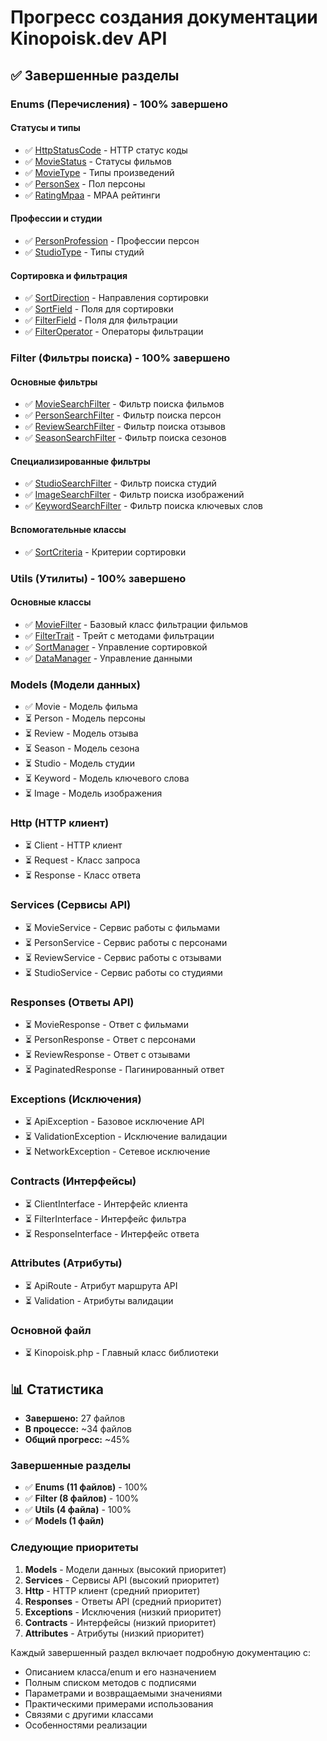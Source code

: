 # Прогресс создания документации Kinopoisk.dev API

## ✅ Завершенные разделы

### Enums (Перечисления) - 100% завершено

#### Статусы и типы
- ✅ [HttpStatusCode](docs/enums/HttpStatusCode.md) - HTTP статус коды
- ✅ [MovieStatus](docs/enums/MovieStatus.md) - Статусы фильмов
- ✅ [MovieType](docs/enums/MovieType.md) - Типы произведений
- ✅ [PersonSex](docs/enums/PersonSex.md) - Пол персоны
- ✅ [RatingMpaa](docs/enums/RatingMpaa.md) - MPAA рейтинги

#### Профессии и студии
- ✅ [PersonProfession](docs/enums/PersonProfession.md) - Профессии персон
- ✅ [StudioType](docs/enums/StudioType.md) - Типы студий

#### Сортировка и фильтрация
- ✅ [SortDirection](docs/enums/SortDirection.md) - Направления сортировки
- ✅ [SortField](docs/enums/SortField.md) - Поля для сортировки
- ✅ [FilterField](docs/enums/FilterField.md) - Поля для фильтрации
- ✅ [FilterOperator](docs/enums/FilterOperator.md) - Операторы фильтрации

### Filter (Фильтры поиска) - 100% завершено

#### Основные фильтры
- ✅ [MovieSearchFilter](docs/filter/MovieSearchFilter.md) - Фильтр поиска фильмов
- ✅ [PersonSearchFilter](docs/filter/PersonSearchFilter.md) - Фильтр поиска персон
- ✅ [ReviewSearchFilter](docs/filter/ReviewSearchFilter.md) - Фильтр поиска отзывов
- ✅ [SeasonSearchFilter](docs/filter/SeasonSearchFilter.md) - Фильтр поиска сезонов

#### Специализированные фильтры
- ✅ [StudioSearchFilter](docs/filter/StudioSearchFilter.md) - Фильтр поиска студий
- ✅ [ImageSearchFilter](docs/filter/ImageSearchFilter.md) - Фильтр поиска изображений
- ✅ [KeywordSearchFilter](docs/filter/KeywordSearchFilter.md) - Фильтр поиска ключевых слов

#### Вспомогательные классы
- ✅ [SortCriteria](docs/filter/SortCriteria.md) - Критерии сортировки

### Utils (Утилиты) - 100% завершено

#### Основные классы
- ✅ [MovieFilter](docs/utils/MovieFilter.md) - Базовый класс фильтрации фильмов
- ✅ [FilterTrait](docs/utils/FilterTrait.md) - Трейт с методами фильтрации
- ✅ [SortManager](docs/utils/SortManager.md) - Управление сортировкой
- ✅ [DataManager](docs/utils/DataManager.md) - Управление данными

### Models (Модели данных)
- ✅ Movie - Модель фильма
- ⏳ Person - Модель персоны
- ⏳ Review - Модель отзыва
- ⏳ Season - Модель сезона
- ⏳ Studio - Модель студии
- ⏳ Keyword - Модель ключевого слова
- ⏳ Image - Модель изображения

### Http (HTTP клиент)
- ⏳ Client - HTTP клиент
- ⏳ Request - Класс запроса
- ⏳ Response - Класс ответа

### Services (Сервисы API)
- ⏳ MovieService - Сервис работы с фильмами
- ⏳ PersonService - Сервис работы с персонами
- ⏳ ReviewService - Сервис работы с отзывами
- ⏳ StudioService - Сервис работы со студиями

### Responses (Ответы API)
- ⏳ MovieResponse - Ответ с фильмами
- ⏳ PersonResponse - Ответ с персонами
- ⏳ ReviewResponse - Ответ с отзывами
- ⏳ PaginatedResponse - Пагинированный ответ

### Exceptions (Исключения)
- ⏳ ApiException - Базовое исключение API
- ⏳ ValidationException - Исключение валидации
- ⏳ NetworkException - Сетевое исключение

### Contracts (Интерфейсы)
- ⏳ ClientInterface - Интерфейс клиента
- ⏳ FilterInterface - Интерфейс фильтра
- ⏳ ResponseInterface - Интерфейс ответа

### Attributes (Атрибуты)
- ⏳ ApiRoute - Атрибут маршрута API
- ⏳ Validation - Атрибуты валидации

### Основной файл
- ⏳ Kinopoisk.php - Главный класс библиотеки

## 📊 Статистика

- **Завершено:** 27 файлов
- **В процессе:** ~34 файлов
- **Общий прогресс:** ~45%

### Завершенные разделы
- ✅ **Enums (11 файлов)** - 100%
- ✅ **Filter (8 файлов)** - 100% 
- ✅ **Utils (4 файла)** - 100%
- ✅ **Models (1 файл)**

### Следующие приоритеты
1. **Models** - Модели данных (высокий приоритет)
2. **Services** - Сервисы API (высокий приоритет)
3. **Http** - HTTP клиент (средний приоритет)
4. **Responses** - Ответы API (средний приоритет)
5. **Exceptions** - Исключения (низкий приоритет)
6. **Contracts** - Интерфейсы (низкий приоритет)
7. **Attributes** - Атрибуты (низкий приоритет)

Каждый завершенный раздел включает подробную документацию с:
- Описанием класса/enum и его назначением
- Полным списком методов с подписями
- Параметрами и возвращаемыми значениями
- Практическими примерами использования
- Связями с другими классами
- Особенностями реализации